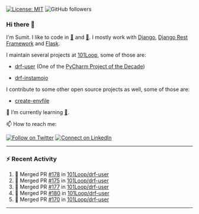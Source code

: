 [![License: MIT](https://img.shields.io/badge/License-MIT-yellow.svg)](https://opensource.org/licenses/MIT)
![GitHub followers](https://img.shields.io/github/followers/sumit4613?style=social)

### Hi there 👋

I'm Sumit. I like to code in [:snake:](https://python.org/) and [:rabbit:](https://golang.org). I mostly work with [Django](https://djangoproject.com), [Django Rest Framework](https://www.django-rest-framework.org/) and [Flask](https://flask.palletsprojects.com).

I maintain several projects at [101Loop](https://github.com/101loop/), some of those are:

- [drf-user](https://github.com/101loop/drf-user) (One of the [PyCharm Project of the Decade](https://www.jetbrains.com/lp/pycharm-10-years/))

- [drf-instamojo ](https://github.com/101loop/drf-instamojo)

I contribute to some other open source projects as well, some of those are:

- [create-envfile](https://github.com/SpicyPizza/create-envfile)

🔭 I’m currently learning [:rabbit:](https://golang.org).

📫 How to reach me:

[![Follow on Twitter](https://img.shields.io/badge/--twitter?label=Twitter&logo=Twitter&style=social)](https://twitter.com/sumitsingh4613) [![Connect on LinkedIn](https://img.shields.io/badge/--linkedin?label=LinkedIn&logo=LinkedIn&style=social)](https://www.linkedin.com/in/sumit4613)


---

### :zap: Recent Activity

<!--START_SECTION:activity-->
1. 🎉 Merged PR [#178](https://github.com/101Loop/drf-user/pull/178) in [101Loop/drf-user](https://github.com/101Loop/drf-user)
2. 🎉 Merged PR [#175](https://github.com/101Loop/drf-user/pull/175) in [101Loop/drf-user](https://github.com/101Loop/drf-user)
3. 🎉 Merged PR [#177](https://github.com/101Loop/drf-user/pull/177) in [101Loop/drf-user](https://github.com/101Loop/drf-user)
4. 🎉 Merged PR [#180](https://github.com/101Loop/drf-user/pull/180) in [101Loop/drf-user](https://github.com/101Loop/drf-user)
5. 🎉 Merged PR [#170](https://github.com/101Loop/drf-user/pull/170) in [101Loop/drf-user](https://github.com/101Loop/drf-user)
<!--END_SECTION:activity-->

---
